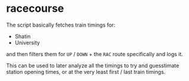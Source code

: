 # racecourse

The script basically fetches train timings for:

* Shatin
* University

and then filters them for `UP` / `DOWN` + the `RAC` route specifically and logs it.

This can be used to later analyze all the timings to try and guesstimate station opening times, or at the very least first / last train timings.
